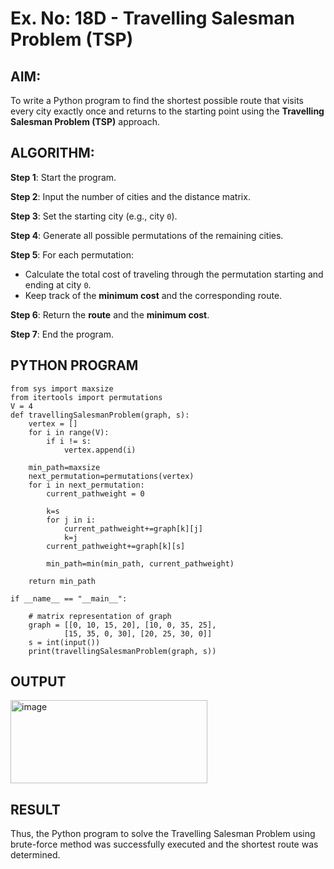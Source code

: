 # Ex. No: 18D - Travelling Salesman Problem (TSP)

## AIM:
To write a Python program to find the shortest possible route that visits every city exactly once and returns to the starting point using the **Travelling Salesman Problem (TSP)** approach.

## ALGORITHM:

**Step 1**: Start the program.

**Step 2**: Input the number of cities and the distance matrix.

**Step 3**: Set the starting city (e.g., city `0`).

**Step 4**: Generate all possible permutations of the remaining cities.

**Step 5**: For each permutation:
- Calculate the total cost of traveling through the permutation starting and ending at city `0`.
- Keep track of the **minimum cost** and the corresponding route.

**Step 6**: Return the **route** and the **minimum cost**.

**Step 7**: End the program.

## PYTHON PROGRAM

```
from sys import maxsize
from itertools import permutations
V = 4
def travellingSalesmanProblem(graph, s):
	vertex = []
	for i in range(V):
		if i != s:
			vertex.append(i)
			
	min_path=maxsize
	next_permutation=permutations(vertex)
	for i in next_permutation:
		current_pathweight = 0
		
		k=s
		for j in i:
		    current_pathweight+=graph[k][j]
		    k=j
		current_pathweight+=graph[k][s]
		
		min_path=min(min_path, current_pathweight)
		
	return min_path

if __name__ == "__main__":

	# matrix representation of graph
	graph = [[0, 10, 15, 20], [10, 0, 35, 25],
			[15, 35, 0, 30], [20, 25, 30, 0]]
	s = int(input())
	print(travellingSalesmanProblem(graph, s))

```

## OUTPUT
<img width="315" height="133" alt="image" src="https://github.com/user-attachments/assets/476d231d-8843-4ef7-9536-c798532eb8a1" />

## RESULT
Thus, the Python program to solve the Travelling Salesman Problem using brute-force method was successfully executed and the shortest route was determined.
